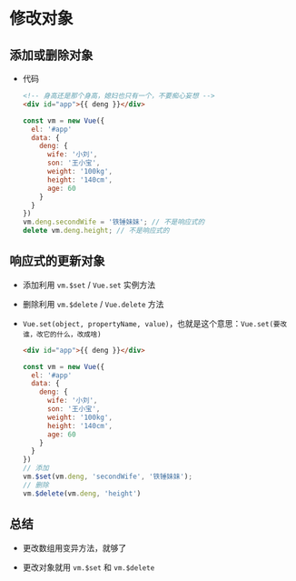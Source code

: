 # 修改对象

## 添加或删除对象

*   代码

    ```html
    <!-- 身高还是那个身高，媳妇也只有一个，不要痴心妄想 -->
    <div id="app">{{ deng }}</div>
    ```

    ```javascript
    const vm = new Vue({
      el: '#app'
      data: {
        deng: {
          wife: '小刘',
          son: '王小宝',
          weight: '100kg',
          height: '140cm',
          age: 60
        }
      }
    })
    vm.deng.secondWife = '铁锤妹妹'; // 不是响应式的
    delete vm.deng.height; // 不是响应式的
    ```

## 响应式的更新对象

*   添加利用 `vm.$set` / `Vue.set` 实例方法

*   删除利用 `vm.$delete` / `Vue.delete` 方法

*   `Vue.set(object, propertyName, value)`，也就是这个意思：`Vue.set(要改谁，改它的什么，改成啥)`

    ```html
    <div id="app">{{ deng }}</div>
    ```

    ```javascript
    const vm = new Vue({
      el: '#app'
      data: {
        deng: {
          wife: '小刘',
          son: '王小宝',
          weight: '100kg',
          height: '140cm',
          age: 60
        }
      }
    })
    // 添加
    vm.$set(vm.deng, 'secondWife', '铁锤妹妹');
    // 删除
    vm.$delete(vm.deng, 'height')
    ```

## 总结

*   更改数组用变异方法，就够了

*   更改对象就用 `vm.$set` 和 `vm.$delete`
